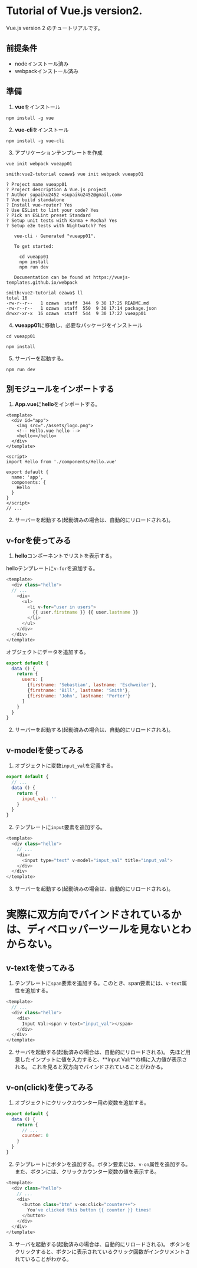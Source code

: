 # Tutorial of Vue.js version2.

Vue.js version 2 のチュートリアルです。

## 前提条件
- nodeインストール済み
- webpackインストール済み

## 準備

1. **vue**をインストール

`npm install -g vue`

2. **vue-cli**をインストール

`npm install -g vue-cli`

3. アプリケーションテンプレートを作成

`vue init webpack vueapp01`

```shell
smith:vue2-tutorial ozawa$ vue init webpack vueapp01

? Project name vueapp01
? Project description A Vue.js project
? Author supaiku2452 <supaiku2452@gmail.com>
? Vue build standalone
? Install vue-router? Yes
? Use ESLint to lint your code? Yes
? Pick an ESLint preset Standard
? Setup unit tests with Karma + Mocha? Yes
? Setup e2e tests with Nightwatch? Yes

   vue-cli · Generated "vueapp01".

   To get started:

     cd vueapp01
     npm install
     npm run dev

   Documentation can be found at https://vuejs-templates.github.io/webpack

smith:vue2-tutorial ozawa$ ll
total 16
-rw-r--r--   1 ozawa  staff  344  9 30 17:25 README.md
-rw-r--r--   1 ozawa  staff  550  9 30 17:14 package.json
drwxr-xr-x  16 ozawa  staff  544  9 30 17:27 vueapp01
```

4. **vueapp01**に移動し、必要なパッケージをインストール

`cd vueapp01`

`npm install`

5. サーバーを起動する。

`npm run dev`

## 別モジュールをインポートする

1. **App.vue**に**hello**をインポートする。

```
<template>
  <div id="app">
    <img src="./assets/logo.png">
    <!-- Hello.vue hello -->
    <hello></hello>
  </div>
</template>

<script>
import Hello from './components/Hello.vue'

export default {
  name: 'app',
  components: {
    Hello
  }
}
</script>
// ...
```

2. サーバーを起動する(起動済みの場合は、自動的にリロードされる)。

## v-forを使ってみる

1. **hello**コンポーネントでリストを表示する。

helloテンプレートに`v-for`を追加する。
```javascript
<template>
  <div class="hello">
  // ...
    <div>
      <ul>
        <li v-for="user in users">
          {{ user.firstname }} {{ user.lastname }}
        </li>
      </ul>
    </div>
  </div>
</template>

```

オブジェクトにデータを追加する。
```javascript
export default {
  data () {
    return {
      users: [
        {firstname: 'Sebastian', lastname: 'Eschweiler'},
        {firstname: 'Bill', lastname: 'Smith'},
        {firstname: 'John', lastname: 'Porter'}
      ]
    }
  }
}

```

2. サーバーを起動する(起動済みの場合は、自動的にリロードされる)。

## v-modelを使ってみる

1. オブジェクトに変数`input_val`を定義する。

```javascript
export default {
  // ...
  data () {
    return {
      input_val: ''
    }
  }
}
```

2. テンプレートに`input`要素を追加する。

```javascript
<template>
  <div class="hello">
    // ...
    <div>
      <input type="text" v-model="input_val" title="input_val">
    </div>
  </div>
</template>
```

3. サーバーを起動する(起動済みの場合は、自動的にリロードされる)。
# 実際に双方向でバインドされているかは、ディベロッパーツールを見ないとわからない。

## v-textを使ってみる

1. テンプレートに`span`要素を追加する。このとき、span要素には、`v-text`属性を追加する。

```javascript
<template>
  // ...
  <div class="hello">
    <div>
      Input Val:<span v-text="input_val"></span>
    </div>
  </div>
</template>

```

2. サーバを起動する(起動済みの場合は、自動的にリロードされる)。
先ほど用意したインプットに値を入力すると、**Input Val:**の横に入力値が表示される。
これを見ると双方向でバインドされていることがわかる。

## v-on(click)を使ってみる

1. オブジェクトにクリックカウンター用の変数を追加する。

```javascript
export default {
  data () {
    return {
      // ...
      counter: 0
    }
  }
}
```

2. テンプレートにボタンを追加する。ボタン要素には、`v-on`属性を追加する。
また、ボタンには、クリックカウンター変数の値を表示する。

```javascript
<template>
  <div class="hello">
    // ...
    <div>
      <button class="btn" v-on:click="counter++">
        You've clicked this button {{ counter }} times!
      </button>
    </div>
  </div>
</template>
```

3. サーバを起動する(起動済みの場合は、自動的にリロードされる)。
ボタンをクリックすると、ボタンに表示されているクリック回数がインクリメントされていることがわかる。